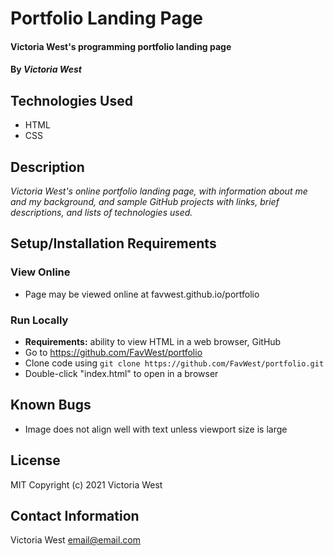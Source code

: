 # Portfolio Landing Page

#### Victoria West's programming portfolio landing page

#### By _**Victoria West**_

## Technologies Used
* HTML
* CSS

## Description
_Victoria West's online portfolio landing page, with information about me and my background, and sample GitHub projects with links, brief descriptions, and lists of technologies used._

## Setup/Installation Requirements
### View Online
* Page may be viewed online at favwest.github.io/portfolio
### Run Locally
* **Requirements:** ability to view HTML in a web browser, GitHub
* Go to https://github.com/FavWest/portfolio
* Clone code using `git clone https://github.com/FavWest/portfolio.git`
* Double-click "index.html" to open in a browser
## Known Bugs
* Image does not align well with text unless viewport size is large
## License
MIT
Copyright (c) 2021 Victoria West
## Contact Information
Victoria West email@email.com
